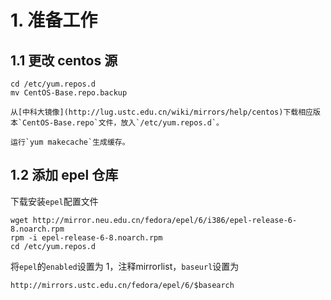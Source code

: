 # 1. 准备工作

## 1.1 更改 centos 源
    
    cd /etc/yum.repos.d
    mv CentOS-Base.repo.backup
    
    从[中科大镜像](http://lug.ustc.edu.cn/wiki/mirrors/help/centos)下载相应版本`CentOS-Base.repo`文件，放入`/etc/yum.repos.d`。
    
    运行`yum makecache`生成缓存。
    
## 1.2 添加 epel 仓库
    
下载安装`epel`配置文件
    
    wget http://mirror.neu.edu.cn/fedora/epel/6/i386/epel-release-6-8.noarch.rpm
    rpm -i epel-release-6-8.noarch.rpm
    cd /etc/yum.repos.d
    
将`epel`的`enabled`设置为 1，注释mirrorlist，`baseurl`设置为

    http://mirrors.ustc.edu.cn/fedora/epel/6/$basearch

